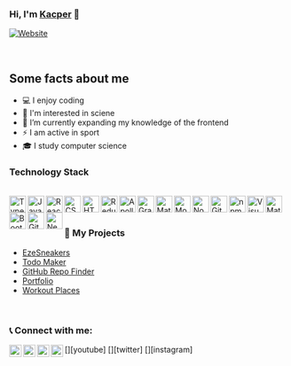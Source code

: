 ### Hi, I'm [Kacper][website] 👋 

[![Website](https://img.shields.io/website?label=WEBSITEcom&style=for-the-badge&url=https%3A%2F%2FMY%WEBSITE)](https:/kacper-zabielskivercel.app/)

<br />

## Some facts about me

- :computer: I enjoy coding
- :microscope: I'm interested in sciene
- :seedling: I’m currently expanding my knowledge of the frontend 
- :zap: I am active in sport
- :mortar_board: I study computer science


### Technology Stack

<br />

<img align="left" src="https://github.com/get-icon/geticon/raw/master/icons/typescript-icon.svg" alt="Typescript" width="30px" height="30px">
<img align="left" src="https://github.com/get-icon/geticon/raw/master/icons/javascript.svg" alt="JavaScript" width="30px" height="30px">
<img align="left" src="https://github.com/get-icon/geticon/raw/master/icons/react.svg" alt="React" width="30px" height="30px">
<img align="left" src="https://github.com/get-icon/geticon/raw/master/icons/css-3.svg" alt="CSS3" width="30px" height="30px">
<img align="left" src="https://github.com/get-icon/geticon/raw/master/icons/html-5.svg" alt="HTML5" width="30px" height="30px">
<img align="left" src="https://github.com/get-icon/geticon/raw/master/icons/redux.svg" alt="Redux" width="30px" height="30px">
<img align="left" src="https://github.com/get-icon/geticon/raw/master/icons/apollostack.svg" alt="Apollo" width="30px" height="30px">
<img align="left" src="https://github.com/get-icon/geticon/raw/master/icons/graphql.svg" alt="GraphQL" width="30px" height="30px">
<img align="left" src="https://github.com/get-icon/geticon/raw/master/icons/material-ui.svg" alt="Material UI" width="30px" height="30px">
<img align="left" src="https://github.com/get-icon/geticon/raw/master/icons/mongodb-icon.svg" alt="MongoDB" width="30px" height="30px">
<img align="left" src="https://github.com/get-icon/geticon/raw/master/icons/nodejs-icon.svg" alt="Node.js" width="30px" height="30px">
<img align="left" src="https://github.com/get-icon/geticon/raw/master/icons/git-icon.svg" alt="Git" width="30px" height="30px">
<img align="left" src="https://github.com/get-icon/geticon/raw/master/icons/npm.svg" alt="npm" width="30px" height="30px">
<img align="left" src="https://github.com/get-icon/geticon/raw/master/icons/visual-studio-code.svg" alt="Visual Studio Code" width="30px" height="30px">
<img align="left" src="https://github.com/get-icon/geticon/raw/master/icons/material-ui.svg" alt="Material UI" width="30px" height="30px">
<img align="left" src="https://github.com/get-icon/geticon/raw/master/icons/bootstrap.svg" alt="Bootstrap" width="30px" height="30px">
<img align="left" src="https://github.com/get-icon/geticon/raw/master/icons/github-icon.svg" alt="GitHub" width="30px" height="30px">
<img align="left" src="https://github.com/get-icon/geticon/raw/master/icons/nextjs-icon.svg" alt="Nextjs" width="30px" height="30px">


<br />
<br />

### :rocket: My Projects

- [EzeSneakers][website]
- [Todo Maker][website]
- [GitHub Repo Finder][website]
- [Portfolio][website]
- [Workout Places][website]

<br />

### :telephone_receiver: Connect with me:


[<img align="left" alt="codeSTACKr | YouTube" width="22px" src="https://cdn.jsdelivr.net/npm/simple-icons@v5/icons/[ICON SLUG].svg" />][youtube]
[<img align="left" alt="codeSTACKr | Twitter" width="22px" src="https://cdn.jsdelivr.net/npm/simple-icons@v3/icons/twitter.svg" />][twitter]
[<img align="left" alt="codeSTACKr | LinkedIn" width="22px" src="https://cdn.jsdelivr.net/npm/simple-icons@v3/icons/linkedin.svg" />][linkedin]
[<img align="left" alt="codeSTACKr | Instagram" width="22px" src="https://cdn.jsdelivr.net/npm/simple-icons@v3/icons/instagram.svg" />][instagram]




[website]: https://kacper-zabielski.vercel.app/
[linkedin]: https://linkedin.com/in/codeSTACKr